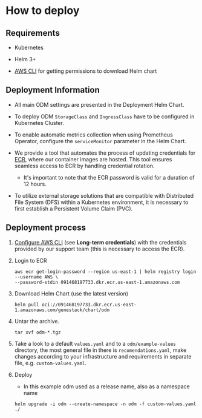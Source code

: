 # How to deploy

## Requirements

- Kubernetes

- Helm 3+

- [AWS CLI](https://docs.aws.amazon.com/cli/latest/userguide/getting-started-install.html) for getting permissions to download Helm chart

## Deployment Information

- All main ODM settings are presented in the Deployment Helm Chart.

- To deploy ODM `StorageClass` and `IngressClass` have to be configured in Kubernetes Cluster.

- To enable automatic metrics collection when using Prometheus Operator, configure the `serviceMonitor` parameter in the Helm Chart.

- We provide a tool that automates the process of updating credentials for [ECR](https://aws.amazon.com/ecr/), where our container images are hosted.
This tool ensures seamless access to ECR by handling credential rotation.

    - It's important to note that the ECR password is valid for a duration of 12 hours.

- To utilize external storage solutions that are compatible with Distributed File System (DFS) within a Kubernetes environment, it is necessary to first establish a Persistent Volume Claim (PVC).

## Deployment process

1. [Configure AWS CLI](https://docs.aws.amazon.com/cli/latest/userguide/getting-started-quickstart.html#getting-started-quickstart-new) (see **Long-term credentials**) with the credentials provided by our support team (this is necessary to access the ECR).

2. Login to ECR

    ```shell
    aws ecr get-login-password --region us-east-1 | helm registry login --username AWS \
    --password-stdin 091468197733.dkr.ecr.us-east-1.amazonaws.com
    ```

3. Download Helm Chart (use the latest version)

    ```shell
    helm pull oci://091468197733.dkr.ecr.us-east-1.amazonaws.com/genestack/chart/odm
    ```

4. Untar the archive.

    ```shell
    tar xvf odm-*.tgz
    ```

5. Take a look to a default `values.yaml` and to a `odm/example-values` directory, the most general file in there is `recomendations.yaml`, make changes according to your infrastructure and requirements in separate file, e.g. `custom-values.yaml`.

6. Deploy

    - In this example odm used as a release name, also as a namespace name

    ```shell
    helm upgrade -i odm --create-namespace -n odm -f custom-values.yaml ./
    ```
